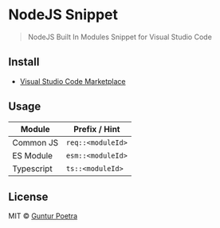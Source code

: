 # NodeJS Snippet

> NodeJS Built In Modules Snippet for Visual Studio Code

## Install

- [Visual Studio Code Marketplace](https://marketplace.visualstudio.com/items/gunturpoetra.nodejs-module-snippet)


## Usage

| Module     | Prefix / Hint     |
|------------|-------------------|
| Common JS  | `req::<moduleId>` |
| ES Module  | `esm::<moduleId>` |
| Typescript | `ts::<moduleId>`  |


## License

MIT © [Guntur Poetra](https://github.com/iguntur)
